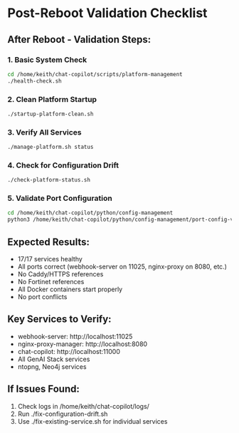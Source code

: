 # Post-Reboot Validation Checklist

## After Reboot - Validation Steps:

### 1. Basic System Check

```bash
cd /home/keith/chat-copilot/scripts/platform-management
./health-check.sh
```

### 2. Clean Platform Startup

```bash
./startup-platform-clean.sh
```

### 3. Verify All Services

```bash
./manage-platform.sh status
```

### 4. Check for Configuration Drift

```bash
./check-platform-status.sh
```

### 5. Validate Port Configuration

```bash
cd /home/keith/chat-copilot/python/config-management
python3 /home/keith/chat-copilot/python/config-management/port-config-validator.py
```

## Expected Results:

- 17/17 services healthy
- All ports correct (webhook-server on 11025, nginx-proxy on 8080, etc.)
- No Caddy/HTTPS references
- No Fortinet references
- All Docker containers start properly
- No port conflicts

## Key Services to Verify:

- webhook-server: http://localhost:11025
- nginx-proxy-manager: http://localhost:8080
- chat-copilot: http://localhost:11000
- All GenAI Stack services
- ntopng, Neo4j services

## If Issues Found:

1. Check logs in /home/keith/chat-copilot/logs/
2. Run ./fix-configuration-drift.sh
3. Use ./fix-existing-service.sh for individual services
